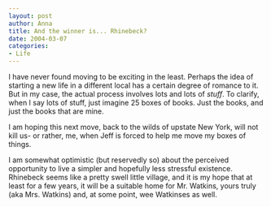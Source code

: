 ```yaml
--- 
layout: post
author: Anna
title: And the winner is... Rhinebeck?
date: 2004-03-07
categories: 
- Life
---
```


I have never found moving to be exciting in the least. Perhaps the idea of starting a new life in a different local has a certain degree of romance to it. But in my case, the actual process involves lots and lots of <i>stuff</i>. To clarify, when I say lots of stuff, just imagine 25 boxes of books. Just the books, and just the books that are mine.

I am hoping this next move, back to the wilds of upstate New York, will not kill us- or rather, me, when Jeff is forced to help me move my boxes of things.

I am somewhat optimistic (but reservedly so) about the perceived opportunity to live a simpler and hopefully less stressful existence. Rhinebeck seems like a pretty swell little village, and it is my hope that at least for a few years, it will be a suitable home for Mr. Watkins, yours truly (aka Mrs. Watkins) and, at some point, wee Watkinses as well.
